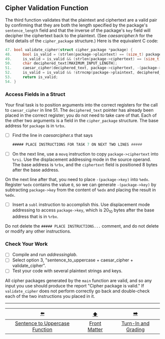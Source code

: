 ## Cipher Validation Function

The third function validates that the plaintext and ciphertext are a valid pair by confirming that 
they are both the length specified by the package's `sentence_length` field and that 
the inverse of the package's `key` field will decipher the ciphertext back to the plaintext. 
(See *caesarcipher.h* for the field details of the `cipher_package` structure.) 
Here is the equivalent C code:

```c
47. bool validate_cipher(struct cipher_package *package) {
48.     bool is_valid = (strlen(package->plaintext) == (size_t) package->sentence_length);
49.     is_valid = is_valid && (strlen(package->ciphertext) == (size_t) package->sentence_length);
50.     char deciphered_text[MAXIMUM_INPUT_LENGTH];
51.     caesar_cipher(deciphered_text, package->ciphertext, -(package->key));
52.     is_valid = is_valid && !strncmp(package->plaintext, deciphered_text, package->sentence_length);
53.     return is_valid;
54. }
```


### Access Fields in a Struct

[//]: # (Task 7)

Your final task is to position arguments into the correct registers for the call to `caesar_cipher` in line&nbsp;51.
The `deciphered_text` pointer has already been placed in the correct register; 
you do not need to take care of that. 
Each of the other two arguments is a field in the `cipher_package` structure. 
The base address for `package` is in `%rbx`.

- [ ] Find the line in *caesarcipher.s* that says
  ```asm
  ##### PLACE INSTRUCTIONS FOR TASK 7 ON NEXT TWO LINES #####
  ```
- [ ] On the next line, use a `movq` instruction to copy `package->ciphertext` into `%rsi`. 
  Use the displacement addressing mode in the source operand. 
  The base address is `%rbx`, and the `ciphertext` field is positioned 8 bytes after the base address.

On the next line after that, you need to place `-(package->key)` into `%edx`. 
Register `%edx` contains the value `0`, so we can generate `-(package->key)` by subtracting `package->key` from the content of `%edx` and placing the result in `%edx`.
- [ ] Insert a `subl` instruction to accomplish this. 
  Use displacement mode addressing to access `package->key`, which is $20_{10}$ bytes after the base address that is in `%rbx`.

Do not delete the `##### PLACE INSTRUCTIONS...` comment,
and do not delete or modify any other instructions.


### Check Your Work

- [ ] Compile and run *addressinglab*.
- [ ] Select option 3, "sentence_to_uppercase + caesar_cipher + validate_cipher".
- [ ] Test your code with several plaintext strings and keys.

All cipher packages generated by the `main` function are valid, and so any input you use should produce the report "Cipher package is valid."
If `validate_cipher` does not perform correctly go back and double-check each of the two instructions you placed in it.


---

|               [⬅️](03-capitalization.md)               |      [⬆️](../README.md)      |         [➡️](05-grading.md)          |
|:------------------------------------------------------:|:----------------------------:|:------------------------------------:|
| [Sentence to Uppercase Function](03-capitalization.md) | [Front Matter](../README.md) | [Turn-In and Grading](05-grading.md) |
